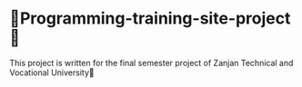 # 🌸Programming-training-site-project🌸
This project is written for the final semester project of Zanjan Technical and Vocational University🌾
